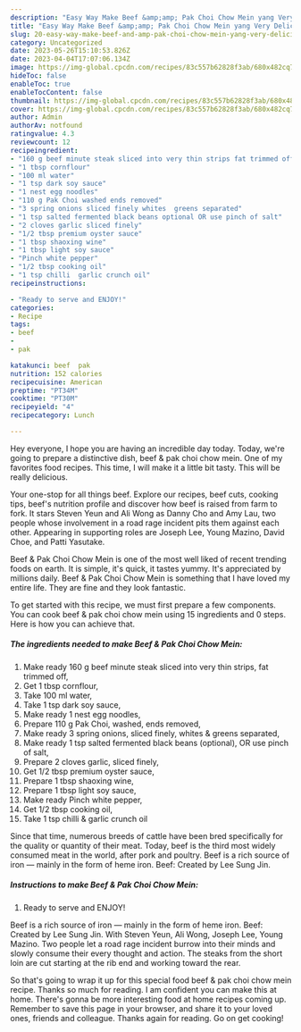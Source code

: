```yaml
---
description: "Easy Way Make Beef &amp;amp; Pak Choi Chow Mein yang Very Delicious"
title: "Easy Way Make Beef &amp;amp; Pak Choi Chow Mein yang Very Delicious"
slug: 20-easy-way-make-beef-and-amp-pak-choi-chow-mein-yang-very-delicious
category: Uncategorized
date: 2023-05-26T15:10:53.826Z
date: 2023-04-04T17:07:06.134Z
image: https://img-global.cpcdn.com/recipes/83c557b62828f3ab/680x482cq70/beef-pak-choi-chow-mein-recipe-main-photo.jpg
hideToc: false
enableToc: true
enableTocContent: false
thumbnail: https://img-global.cpcdn.com/recipes/83c557b62828f3ab/680x482cq70/beef-pak-choi-chow-mein-recipe-main-photo.jpg
cover: https://img-global.cpcdn.com/recipes/83c557b62828f3ab/680x482cq70/beef-pak-choi-chow-mein-recipe-main-photo.jpg
author: Admin
authorAv: notfound
ratingvalue: 4.3
reviewcount: 12
recipeingredient:
- "160 g beef minute steak sliced into very thin strips fat trimmed off"
- "1 tbsp cornflour"
- "100 ml water"
- "1 tsp dark soy sauce"
- "1 nest egg noodles"
- "110 g Pak Choi washed ends removed"
- "3 spring onions sliced finely whites  greens separated"
- "1 tsp salted fermented black beans optional OR use pinch of salt"
- "2 cloves garlic sliced finely"
- "1/2 tbsp premium oyster sauce"
- "1 tbsp shaoxing wine"
- "1 tbsp light soy sauce"
- "Pinch white pepper"
- "1/2 tbsp cooking oil"
- "1 tsp chilli  garlic crunch oil"
recipeinstructions:

- "Ready to serve and ENJOY!"
categories:
- Recipe
tags:
- beef
- 
- pak

katakunci: beef  pak 
nutrition: 152 calories
recipecuisine: American
preptime: "PT34M"
cooktime: "PT30M"
recipeyield: "4"
recipecategory: Lunch

---
```



Hey everyone, I hope you are having an incredible day today. Today, we're going to prepare a distinctive dish, beef &amp; pak choi chow mein. One of my favorites food recipes. This time, I will make it a little bit tasty. This will be really delicious.

Your one-stop for all things beef. Explore our recipes, beef cuts, cooking tips, beef&#39;s nutrition profile and discover how beef is raised from farm to fork. It stars Steven Yeun and Ali Wong as Danny Cho and Amy Lau, two people whose involvement in a road rage incident pits them against each other. Appearing in supporting roles are Joseph Lee, Young Mazino, David Choe, and Patti Yasutake.

Beef &amp; Pak Choi Chow Mein is one of the most well liked of recent trending foods on earth. It is simple, it's quick, it tastes yummy. It's appreciated by millions daily. Beef &amp; Pak Choi Chow Mein is something that I have loved my entire life. They are fine and they look fantastic.


To get started with this recipe, we must first prepare a few components. You can cook beef &amp; pak choi chow mein using 15 ingredients and 0 steps. Here is how you can achieve that.

<!--inarticleads1-->

##### The ingredients needed to make Beef &amp; Pak Choi Chow Mein:

1. Make ready 160 g beef minute steak sliced into very thin strips, fat trimmed off,
1. Get 1 tbsp cornflour,
1. Take 100 ml water,
1. Take 1 tsp dark soy sauce,
1. Make ready 1 nest egg noodles,
1. Prepare 110 g Pak Choi, washed, ends removed,
1. Make ready 3 spring onions, sliced finely, whites &amp; greens separated,
1. Make ready 1 tsp salted fermented black beans (optional), OR use pinch of salt,
1. Prepare 2 cloves garlic, sliced finely,
1. Get 1/2 tbsp premium oyster sauce,
1. Prepare 1 tbsp shaoxing wine,
1. Prepare 1 tbsp light soy sauce,
1. Make ready Pinch white pepper,
1. Get 1/2 tbsp cooking oil,
1. Take 1 tsp chilli &amp; garlic crunch oil


Since that time, numerous breeds of cattle have been bred specifically for the quality or quantity of their meat. Today, beef is the third most widely consumed meat in the world, after pork and poultry. Beef is a rich source of iron — mainly in the form of heme iron. Beef: Created by Lee Sung Jin. 

<!--inarticleads2-->

##### Instructions to make Beef &amp; Pak Choi Chow Mein:


1. Ready to serve and ENJOY!

Beef is a rich source of iron — mainly in the form of heme iron. Beef: Created by Lee Sung Jin. With Steven Yeun, Ali Wong, Joseph Lee, Young Mazino. Two people let a road rage incident burrow into their minds and slowly consume their every thought and action. The steaks from the short loin are cut starting at the rib end and working toward the rear. 

So that's going to wrap it up for this special food beef &amp; pak choi chow mein recipe. Thanks so much for reading. I am confident you can make this at home. There's gonna be more interesting food at home recipes coming up. Remember to save this page in your browser, and share it to your loved ones, friends and colleague. Thanks again for reading. Go on get cooking!
